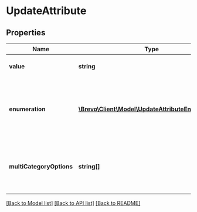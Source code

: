 # UpdateAttribute

## Properties
Name | Type | Description | Notes
------------ | ------------- | ------------- | -------------
**value** | **string** | Value of the attribute to update. Use only if the attribute&#39;s category is &#39;calculated&#39; or &#39;global&#39; | [optional] 
**enumeration** | [**\Brevo\Client\Model\UpdateAttributeEnumeration[]**](UpdateAttributeEnumeration.md) | List of the values and labels that the attribute can take. Use only if the attribute&#39;s category is \&quot;category\&quot;. For example, [{\&quot;value\&quot;:1, \&quot;label\&quot;:\&quot;male\&quot;}, {\&quot;value\&quot;:2, \&quot;label\&quot;:\&quot;female\&quot;}] | [optional] 
**multiCategoryOptions** | **string[]** | Use this option to add multiple-choice attributes options only if the attribute&#39;s category is \&quot;normal\&quot;. **This option is specifically designed for updating multiple-choice attributes**. For example: **[\&quot;USA\&quot;,\&quot;INDIA\&quot;]** | [optional] 


[[Back to Model list]](../../README.md#documentation-for-models) [[Back to API list]](../../README.md#documentation-for-api-endpoints) [[Back to README]](../../README.md)


